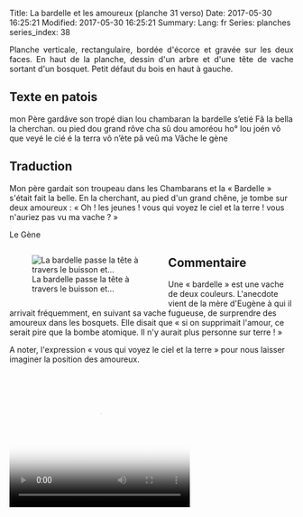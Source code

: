 Title:  La bardelle et les amoureux (planche 31 verso)
Date: 2017-05-30 16:25:21
Modified: 2017-05-30 16:25:21
Summary: 
Lang: fr
Series: planches
series_index: 38


<p style="text-align:justify;">Planche verticale, rectangulaire,
bordée d'écorce et gravée sur les deux faces. En haut de la planche,
dessin d'un arbre et d'une tête de vache sortant d'un bosquet. Petit
défaut du bois en haut à gauche.</p>

<figure class="image-block" style="float: right;">
  <img alt="" src="{static}/images/planche_31_verso.png">
  <figcaption style="max-width: 228px"></figcaption>
</figure>

## Texte en patois

mon Père gardâve son tropé dian lou chambaran la bardelle s’etié Fâ la
bella la cherchan. ou pied dou grand rôve cha sû dou amoréou ho° lou
joén vô que veyé le cié é la terra vô n’ète pâ veû ma Vâche le gène

## Traduction

Mon père gardait son troupeau dans les Chambarans et la « Bardelle »
s'était fait la belle. En la cherchant, au pied d'un grand chêne, je
tombe sur deux amoureux : « Oh ! les jeunes ! vous qui voyez le ciel
et la terre ! vous n'auriez pas vu ma vache ? »

Le Gène

<figure class="image-block" style="float: left; max-width: 40%;">
  <img alt="La bardelle passe la tête à travers le buisson et…" src="{static}/images/planche_31_verso_dessin.png">
  <figcaption style="max-width: 380px">La bardelle passe la tête à travers le buisson et…</figcaption>
</figure>


## Commentaire

Une « bardelle » est une vache de deux couleurs. L'anecdote vient de
la mère d'Eugène à qui il arrivait fréquemment, en suivant sa vache
fugueuse, de surprendre des amoureux dans les bosquets. Elle disait
que « si on supprimait l'amour, ce serait pire que la bombe
atomique. Il n'y aurait plus personne sur terre ! »

A noter, l'expression « vous qui voyez le ciel et la terre » pour nous
laisser imaginer la position des amoureux.

<video width="320" height="240" controls
  poster="{static}/images/thumbnails/video_31bis.jpg">
  <source src="https://d1njpgd0ygatdn.cloudfront.net/video_31bis.mp4" type="video/mp4">
</video>
